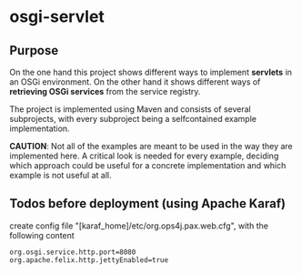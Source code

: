 osgi-servlet
============
Purpose
-------

On the one hand this project shows different ways to implement **servlets** in an OSGi environment. On the other hand it shows different ways of **retrieving OSGi services** from the service registry.  

The project is implemented using Maven and consists of several subprojects, with every subproject being a selfcontained example implementation.

**CAUTION**: Not all of the examples are meant to be used in the way they are implemented here. A critical look is needed for every example, deciding which approach could be useful for a concrete implementation and which example is not useful at all.  


Todos before deployment (using Apache Karaf)
--------------------------------------------
create config file "[karaf_home]/etc/org.ops4j.pax.web.cfg", with the following content

    org.osgi.service.http.port=8080  
    org.apache.felix.http.jettyEnabled=true
